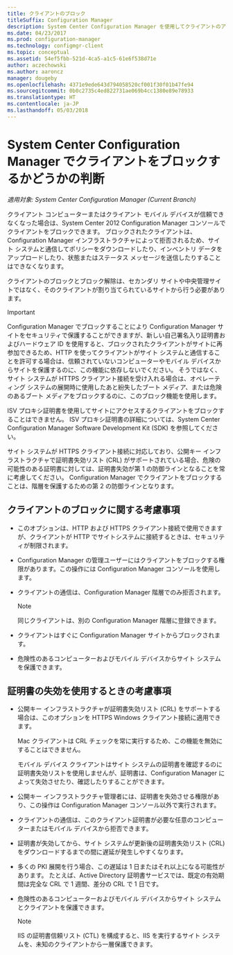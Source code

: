 ```yaml
---
title: クライアントのブロック
titleSuffix: Configuration Manager
description: System Center Configuration Manager を使用してクライアントのアクセスをブロックし、システムのセキュリティを確保します。
ms.date: 04/23/2017
ms.prod: configuration-manager
ms.technology: configmgr-client
ms.topic: conceptual
ms.assetid: 54ef5fbb-521d-4ca5-a1c5-61e6f538d71e
author: aczechowski
ms.author: aaroncz
manager: dougeby
ms.openlocfilehash: 4371e9ede643d794058520cf001f30f01b47fe94
ms.sourcegitcommit: 0b0c2735c4ed822731ae069b4cc1380e89e78933
ms.translationtype: HT
ms.contentlocale: ja-JP
ms.lasthandoff: 05/03/2018
---
```

# <a name="determine-whether-to-block-clients-in-system-center-configuration-manager"></a>System Center Configuration Manager でクライアントをブロックするかどうかの判断

*適用対象: System Center Configuration Manager (Current Branch)*

クライアント コンピューターまたはクライアント モバイル デバイスが信頼できなくなった場合は、System Center 2012 Configuration Manager コンソールでクライアントをブロックできます。 ブロックされたクライアントは、Configuration Manager インフラストラクチャによって拒否されるため、サイト システムと通信してポリシーをダウンロードしたり、インベントリ データをアップロードしたり、状態またはステータス メッセージを送信したりすることはできなくなります。  

 クライアントのブロックとブロック解除は、セカンダリ サイトや中央管理サイトではなく、そのクライアントが割り当てられているサイトから行う必要があります。  

> [!IMPORTANT]  
>  Configuration Manager でブロックすることにより Configuration Manager サイトをセキュリティで保護することができますが、新しい自己署名入り証明書およびハードウェア ID を使用すると、ブロックされたクライアントがサイトに再参加できるため、HTTP を使ってクライアントがサイト システムと通信することを許可する場合は、信頼されていないコンピューターやモバイル デバイスからサイトを保護するのに、この機能に依存しないでください。 そうではなく、サイト システムが HTTPS クライアント接続を受け入れる場合は、オペレーティング システムの展開時に使用したあと紛失したブート メディア、または危険のあるブート メディアをブロックするのに、このブロック機能を使用します。  

 ISV プロキシ証明書を使用してサイトにアクセスするクライアントをブロックすることはできません。 ISV プロキシ証明書の詳細については、System Center Configuration Manager Software Development Kit (SDK) を参照してください。  

 サイト システムが HTTPS クライアント接続に対応しており、公開キー インフラストラクチャで証明書失効リスト (CRL) がサポートされている場合、危険の可能性のある証明書に対しては、証明書失効が第 1 の防御ラインとなることを常に考慮してください。 Configuration Manager でクライアントをブロックすることは、階層を保護するための第 2 の防御ラインとなります。  

##  <a name="BKMK_Block_vs_CRL"></a> クライアントのブロックに関する考慮事項  

-   このオプションは、HTTP および HTTPS クライアント接続で使用できますが、クライアントが HTTP でサイトシステムに接続するときは、セキュリティが制限されます。  

-   Configuration Manager の管理ユーザーにはクライアントをブロックする権限があります。この操作には Configuration Manager コンソールを使用します。  

-   クライアントの通信は、Configuration Manager 階層でのみ拒否されます。  

    > [!NOTE]  
    >  同じクライアントは、別の Configuration Manager 階層に登録できます。  

-   クライアントはすぐに Configuration Manager サイトからブロックされます。  

-   危険性のあるコンピューターおよびモバイル デバイスからサイト システムを保護できます。  

## <a name="considerations-for-using-certificate-revocation"></a>証明書の失効を使用するときの考慮事項  

-   公開キー インフラストラクチャが証明書失効リスト (CRL) をサポートする場合は、このオプションを HTTPS Windows クライアント接続に適用できます。  

     Mac クライアントは CRL チェックを常に実行するため、この機能を無効にすることはできません。  

     モバイル デバイス クライアントはサイト システムの証明書を確認するのに証明書失効リストを使用しませんが、証明書は、Configuration Manager によって失効させたり、確認したりすることができます。  

-   公開キー インフラストラクチャ管理者には、証明書を失効させる権限があり、この操作は Configuration Manager コンソール以外で実行されます。  

-   クライアントの通信は、このクライアント証明書が必要な任意のコンピューターまたはモバイル デバイスから拒否できます。  

-   証明書が失効してから、サイト システムが更新後の証明書失効リスト (CRL) をダウンロードするまでの間に遅延が発生しやすくなります。  

-   多くの PKI 展開を行う場合、この遅延は 1 日またはそれ以上になる可能性があります。 たとえば、Active Directory 証明書サービスでは、既定の有効期間は完全な CRL で 1 週間、差分の CRL で 1 日です。  

-   危険性のあるコンピューターおよびモバイル デバイスからサイト システムとクライアントを保護できます。  

    > [!NOTE]  
    >  IIS の証明書信頼リスト (CTL) を構成すると、IIS を実行するサイト システムを、未知のクライアントから一層保護できます。  
